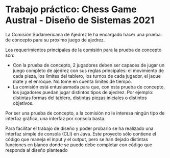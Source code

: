 # Trabajo práctico: Chess Game Austral - Diseño de Sistemas 2021

La Comisión Sudamericana de Ajedrez le ha encargado hacer una prueba de
concepto para su próximo juego de ajedrez.

Los requerimientos principales de la comisión para la prueba de concepto son:

- Con la prueba de concepto, 2 jugadores deben ser capaces de jugar un juego
completo de ajedrez con sus reglas principales: el movimiento de cada pieza, los
límites del tablero, los turnos de cada jugador, el jaque mate y el enroque. No tome
en cuenta límites de tiempo.
- La comisión está entusiasmada para que, con esta prueba de concepto, los
jugadores puedan jugar distintos tipos de ajedrez. Por ejemplo: distintas formas del
tablero, distintas piezas iniciales o distintos objetivos.

Por ser una prueba de concepto, a la comisión no le interesa ningún tipo de interfaz
gráfica, una interfaz por consola basta.

Para facilitar el trabajo de diseño y poder probarlo se ha realizado una interfaz simple de
consola (CLI) en Java. Este proyecto sólo contiene el código que maneja el input y el output,
pero se han dejado distintas funciones en blanco donde se puede debe completar con
código que responda al diseño planteado
